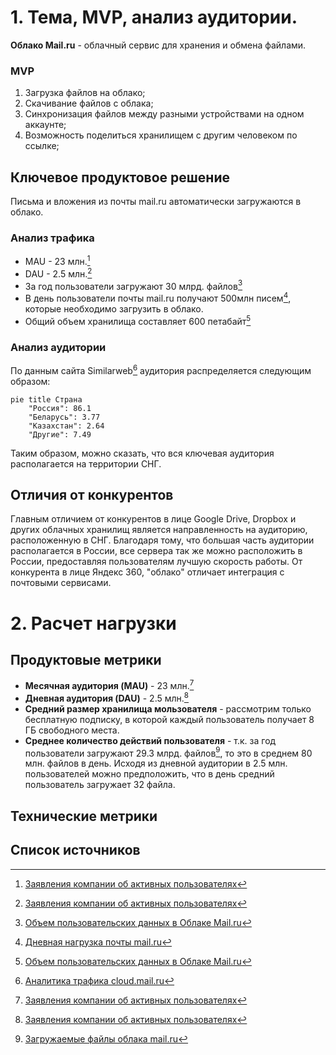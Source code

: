 # 1. Тема, MVP, анализ аудитории.
**Облако Mail.ru** - облачный сервис для хранения и обмена файлами.

### MVP
1. Загрузка файлов на облако;
2. Скачивание файлов с облака;
3. Синхронизация файлов между разными устройствами на одном аккаунте;
4. Возможность поделиться хранилищем с другим человеком по ссылке;

## Ключевое продуктовое решение
Письма и вложения из почты mail.ru автоматически загружаются в облако.

### Анализ трафика
- MAU - 23 млн.[^1]
- DAU - 2.5 млн.[^1]
- За год пользователи загружают 30 млрд. файлов[^2]
- В день пользователи почты mail.ru получают 500млн писем[^4], которые необходимо загрузить в облако.
- Общий объем хранилища составляет 600 петабайт[^2]

### Анализ аудитории
По данным сайта Similarweb[^3] аудитория распределяется следующим образом:
```mermaid
pie title Страна
    "Россия": 86.1
    "Беларусь": 3.77
    "Казахстан": 2.64
    "Другие": 7.49
```
Таким образом, можно сказать, что вся ключевая аудитория располагается на территории СНГ.

## Отличия от конкурентов
Главным отличием от конкурентов в лице Google Drive, Dropbox и других облачных хранилищ является направленность на аудиторию, расположенную в СНГ. Благодаря тому, что большая часть аудитории располагается в России, все сервера так же можно расположить в России, предоставляя пользователям лучшую скорость работы. От конкурента в лице Яндекс 360, "облако" отличает интеграция с почтовыми сервисами. 

# 2. Расчет нагрузки
## Продуктовые метрики
- **Месячная аудитория (MAU)** - 23 млн.[^1]
- **Дневная аудитория (DAU)** - 2.5 млн.[^1]
- **Средний размер хранилища мользователя** - рассмотрим только бесплатную подписку, в которой каждый пользователь получает 8 ГБ свободного места.
- **Среднее количество действий пользователя** - т.к. за год пользователи загружают 29.3 млрд. файлов[^5], то это в среднем 80 млн. файлов в день. Исходя из дневной аудитории в 2.5 млн. пользователей можно предположить, что в день средний пользователь загружает 32 файла.

## Технические метрики

## Список источников
[^1]: [Заявления компании об активных пользователях](https://habr.com/ru/news/711772/)
[^2]: [Объем пользовательских данных в Облаке Mail.ru](https://hi-tech.mail.ru/news/102223-raskryit-obem-polzovatelskih-dannyih-v-oblake-mailru/)
[^3]: [Аналитика трафика cloud.mail.ru](https://www.similarweb.com/website/cloud.mail.ru/#ranking)
[^4]: [Дневная нагрузка почты mail.ru](https://www.cnews.ru/news/line/2023-10-18_pochta_mailru_obrabatyvaet)
[^5]: [Загружаемые файлы облака mail.ru](https://searchengines.guru/ru/news/2058384)
